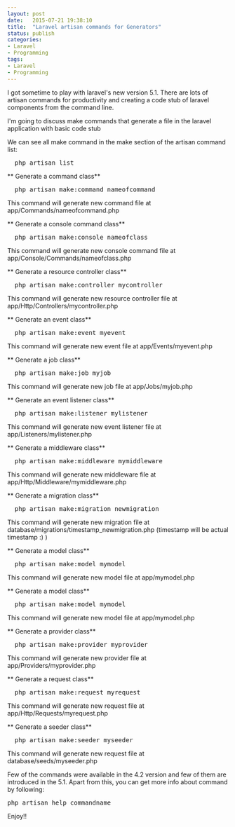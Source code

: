 ```yaml
---
layout: post
date:   2015-07-21 19:38:10
title:  "Laravel artisan commands for Generators"
status: publish
categories:
- Laravel
- Programming
tags:
- Laravel
- Programming
---
```


I got sometime to play with laravel's new version 5.1. There are lots of artisan commands for productivity and creating a code stub of laravel components from the command line.

I'm going to discuss make commands that generate a file in the laravel application with basic code stub

We can see all make command in the make section of the artisan command list:
<pre>
  php artisan list
</pre>

** Generate a command class**
<pre>
  php artisan make:command nameofcommand
</pre>
This command will generate new command file at app/Commands/nameofcommand.php

** Generate a console command class**
<pre>
  php artisan make:console nameofclass
</pre>
This command will generate new console command file at app/Console/Commands/nameofclass.php

** Generate a resource controller class**
<pre>
  php artisan make:controller mycontroller
</pre>
This command will generate new resource controller file at app/Http/Controllers/mycontroller.php

** Generate an event class**
<pre>
  php artisan make:event myevent
</pre>
This command will generate new event file at app/Events/myevent.php

** Generate a job class**
<pre>
  php artisan make:job myjob
</pre>
This command will generate new job file at app/Jobs/myjob.php

** Generate an event listener class**
<pre>
  php artisan make:listener mylistener
</pre>
This command will generate new event listener file at app/Listeners/mylistener.php

** Generate a middleware class**
<pre>
  php artisan make:middleware mymiddleware
</pre>
This command will generate new middleware file at app/Http/Middleware/mymiddleware.php

** Generate a migration class**
<pre>
  php artisan make:migration newmigration
</pre>
This command will generate new migration file at database/migrations/timestamp_newmigration.php
(timestamp will be actual timestamp :) )

** Generate a model class**
<pre>
  php artisan make:model mymodel
</pre>
This command will generate new model file at app/mymodel.php

** Generate a model class**
<pre>
  php artisan make:model mymodel
</pre>
This command will generate new model file at app/mymodel.php

** Generate a provider class**
<pre>
  php artisan make:provider myprovider
</pre>
This command will generate new provider file at app/Providers/myprovider.php

** Generate a request class**
<pre>
  php artisan make:request myrequest
</pre>
This command will generate new request file at app/Http/Requests/myrequest.php

** Generate a seeder class**
<pre>
  php artisan make:seeder myseeder
</pre>
This command will generate new request file at database/seeds/myseeder.php

Few of the commands were available in the 4.2 version and few of them are introduced in the 5.1. Apart from this, you can get more info about command by following:

<pre>
php artisan help commandname
</pre>

Enjoy!!